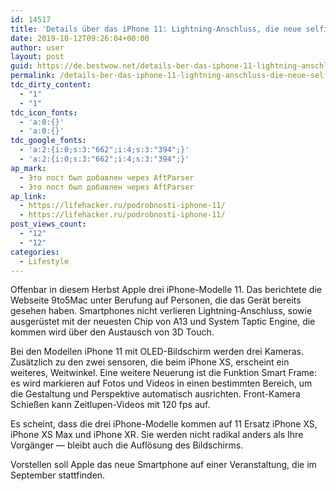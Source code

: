 ```yaml
---
id: 14517
title: 'Details über das iPhone 11: Lightning-Anschluss, die neue selfie-Kamera und Ersatz 3D Touch'
date: 2019-10-12T09:26:04+00:00
author: user
layout: post
guid: https://de.bestwow.net/details-ber-das-iphone-11-lightning-anschluss-die-neue-selfie-kamera-und-ersatz-3d-touch/
permalink: /details-ber-das-iphone-11-lightning-anschluss-die-neue-selfie-kamera-und-ersatz-3d-touch/
tdc_dirty_content:
  - "1"
  - "1"
tdc_icon_fonts:
  - 'a:0:{}'
  - 'a:0:{}'
tdc_google_fonts:
  - 'a:2:{i:0;s:3:"662";i:4;s:3:"394";}'
  - 'a:2:{i:0;s:3:"662";i:4;s:3:"394";}'
ap_mark:
  - Это пост был добавлен через AftParser
  - Это пост был добавлен через AftParser
ap_link:
  - https://lifehacker.ru/podrobnosti-iphone-11/
  - https://lifehacker.ru/podrobnosti-iphone-11/
post_views_count:
  - "12"
  - "12"
categories:
  - Lifestyle
---
```

Offenbar in diesem Herbst Apple drei iPhone-Modelle 11. Das berichtete die Webseite 9to5Mac unter Berufung auf Personen, die das Gerät bereits gesehen haben. Smartphones nicht verlieren Lightning-Anschluss, sowie ausgerüstet mit der neuesten Chip von A13 und System Taptic Engine, die kommen wird über den Austausch von 3D Touch.

Bei den Modellen iPhone 11 mit OLED-Bildschirm werden drei Kameras. Zusätzlich zu den zwei sensoren, die beim iPhone XS, erscheint ein weiteres, Weitwinkel. Eine weitere Neuerung ist die Funktion Smart Frame: es wird markieren auf Fotos und Videos in einen bestimmten Bereich, um die Gestaltung und Perspektive automatisch ausrichten. Front-Kamera Schießen kann Zeitlupen-Videos mit 120 fps auf.

Es scheint, dass die drei iPhone-Modelle kommen auf 11 Ersatz iPhone XS, iPhone XS Max und iPhone XR. Sie werden nicht radikal anders als Ihre Vorgänger — bleibt auch die Auflösung des Bildschirms.

Vorstellen soll Apple das neue Smartphone auf einer Veranstaltung, die im September stattfinden.